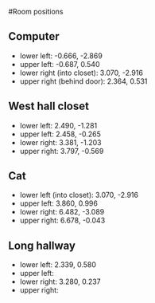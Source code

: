 #Room positions
## Computer
* lower left: -0.666, -2.869
* upper left: -0.687, 0.540
* lower right (into closet): 3.070, -2.916
* upper right (behind door): 2.364, 0.531

## West hall closet
* lower left: 2.490, -1.281
* upper left: 2.458, -0.265
* lower right: 3.381, -1.203
* upper right: 3.797, -0.569
  
## Cat
* lower left (into closet): 3.070, -2.916
* upper left: 3.860, 0.996
* lower right: 6.482, -3.089
* upper right: 6.678, -0.043

## Long hallway
* lower left: 2.339, 0.580
* upper left:
* lower right: 3.280, 0.237
* upper right: